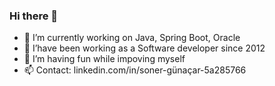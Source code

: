 ### Hi there 👋

- 🔭 I’m currently working on Java, Spring Boot, Oracle
- 🌱 I’have been working as a Software developer since 2012
- 👯 I’m having fun while impoving myself
- 📫 Contact: linkedin.com/in/soner-günaçar-5a285766
